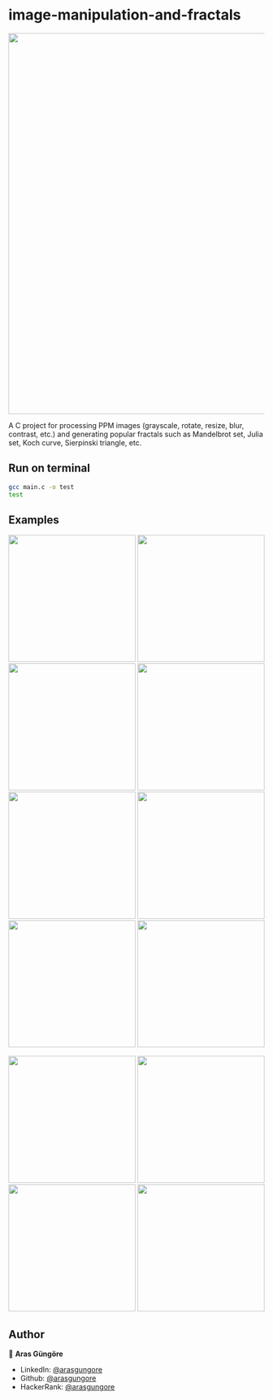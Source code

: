 # image-manipulation-and-fractals

<p align="center">
    <img src="https://github.com/arasgungore/image-manipulation-and-fractals/blob/master/jpg/all_in_1.jpg" width="750">
</p>

A C project for processing PPM images (grayscale, rotate, resize, blur, contrast, etc.) and generating popular fractals such as Mandelbrot set, Julia set, Koch curve, Sierpinski triangle, etc.



## Run on terminal

```sh
gcc main.c -o test
test
```



## Examples

<p float="left">
    <img src="https://github.com/arasgungore/image-manipulation-and-fractals/blob/master/jpg/west_1.jpg" width="250">
    <img src="https://github.com/arasgungore/image-manipulation-and-fractals/blob/master/jpg/west_1_negative.jpg" width="250">
    <img src="https://github.com/arasgungore/image-manipulation-and-fractals/blob/master/jpg/west_1_grayscale.jpg" width="250">
    <img src="https://github.com/arasgungore/image-manipulation-and-fractals/blob/master/jpg/west_1_sepia.jpg" width="250">
    <img src="https://github.com/arasgungore/image-manipulation-and-fractals/blob/master/jpg/west_1_brightness_50.jpg" width="250">
    <img src="https://github.com/arasgungore/image-manipulation-and-fractals/blob/master/jpg/west_1_contrast_50.jpg" width="250">
    <img src="https://github.com/arasgungore/image-manipulation-and-fractals/blob/master/jpg/west_1_hue_135.jpg" width="250">
    <img src="https://github.com/arasgungore/image-manipulation-and-fractals/blob/master/jpg/west_1_blurred_3.jpg" width="250">
</p>

<p float="left">
    <img src="https://github.com/arasgungore/image-manipulation-and-fractals/blob/master/jpg/fern_i1000000.jpg" width="250">
    <img src="https://github.com/arasgungore/image-manipulation-and-fractals/blob/master/jpg/Julia_set_z3.jpg" width="250">
    <img src="https://github.com/arasgungore/image-manipulation-and-fractals/blob/master/jpg/Koch_curve_and_15_circles.jpg" width="250">
    <img src="https://github.com/arasgungore/image-manipulation-and-fractals/blob/master/jpg/yinyang_r200_i4.jpg" width="250">
</p>



## Author

👤 **Aras Güngöre**

* LinkedIn: [@arasgungore](https://www.linkedin.com/in/arasgungore)
* Github: [@arasgungore](https://github.com/arasgungore)
* HackerRank: [@arasgungore](https://www.hackerrank.com/arasgungore)
